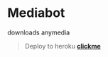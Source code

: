 # Mediabot
downloads anymedia



> Deploy to heroku [**clickme**](https://heroku.com/deploy?template=https://github.com/knocker1/media-bot)
